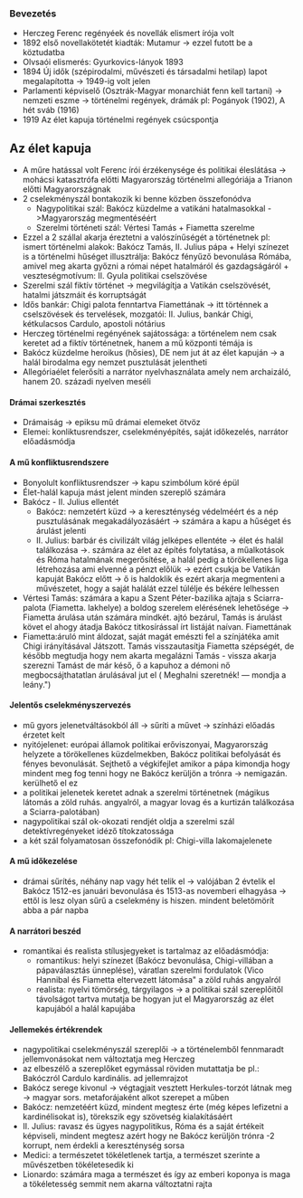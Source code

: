 ### Bevezetés

- Herczeg Ferenc regényéek és novellák elismert írója volt
- 1892 első novellakötetét kiadták: Mutamur -> ezzel futott be a köztudatba
- Olvsaói elismerés: Gyurkovics-lányok 1893
- 1894 Új idők (szépirodalmi, művészeti és társadalmi hetilap) lapot megalapította -> 1949-ig volt jelen
- Parlamenti képviselő (Osztrák-Magyar monarchiát fenn kell tartani) -> nemzeti eszme -> történelmi regények, drámák pl: Pogányok (1902), A hét sváb (1916)
- 1919 Az élet kapuja történelmi regények csúcspontja

## Az élet kapuja

- A műre hatással volt Ferenc írói érzékenysége és politikai éleslátása -> mohácsi katasztrófa előtti Magyarország történelmi allegóriája a Trianon előtti Magyarországnak
- 2 cselekményszál bontakozik ki benne közben összefonódva
	- Nagypolitikai szál: Bakócz küzdelme a vatikáni hatalmasokkal ->Magyarország megmentéséért
	- Szerelmi történeti szál: Vértesi Tamás + Fiametta szerelme
- Ezzel a 2 szállal akarja éreztetni a valószínűségét a történetnek pl: ismert történelmi alakok: Bakócz Tamás, II. Julius pápa + Helyi színezet is a történelmi hűséget illusztrálja: Bakócz fényűző bevonulása Rómába, amivel meg akarta győzni a római népet hatalmáról és gazdagságáról + veszteségmotívum: II. Gyula politikai cselszövése
- Szerelmi szál fiktív történet -> megvilágítja a Vatikán cselszövését, hatalmi játszmáit és korruptságát
- Idős bankár: Chigi palota fenntartva Fiamettának -> itt történnek a cselszövések és tervelések, mozgatói: II. Julius, bankár Chigi, kétkulacsos Cardulo, apostoli nótárius
- Herczeg történelmi regényének sajátossága: a történelem nem csak keretet ad a fiktív történetnek, hanem a mű központi témája is
- Bakócz küzdelme heroikus (hősies), DE nem jut át az élet kapuján -> a halál birodalma egy nemzet pusztulását jelentheti
- Allegóriaélet felerősíti a narrátor nyelvhasználata amely nem archaizáló, hanem 20. századi nyelven meséli

#### Drámai szerkesztés

- Drámaiság -> epiksu mű drámai elemeket ötvöz
- Elemei: konliktusrendszer, cselekményépítés, saját időkezelés, narrátor előadásmódja

#### A mű konfliktusrendszere

- Bonyolult konfliktusrendszer -> kapu szimbólum köré épül
- Élet-halál kapuja mást jelent minden szereplő számára
- Bakócz - II. Julius ellentét
	- Bakócz: nemzetért küzd -> a kereszténység védelméért és a nép pusztulásának megakadályozásáért -> számára a kapu a hűséget és árulást jelenti
	- II. Julius: barbár és civilizált világ jelképes ellentéte -> élet és halál találkozása ->. számára az élet az építés folytatása, a műalkotások és Róma hatalmának megerősítése, a halál pedig a törökellenes liga létrehozása ami elvenné a pénzt előlük -> ezért csukja be Vatikán kapuját Bakócz előtt -> ő is haldoklik és ezért akarja megmenteni a művészetet, hogy a saját halálát ezzel túlélje és békére lelhessen
- Vértesi Tamás: számára a kapu a Szent Péter-bazilika ajtaja s Sciarra-palota (Fiametta. lakhelye) a boldog szerelem elérésének lehetősége -> Fiametta árulása után számára mindkét. ajtó bezárul, Tamás is árulást követ el ahogy átadja Bakócz titkosírással írt listáját naívan. Fiamettának
- Fiametta:áruló mint áldozat, saját magát emészti fel a színjátéka amit Chigi irányításával Játszott. Tamás visszautasítja Fiametta szépségét, de később megtudja hogy nem akarta megalázni Tamás - vissza akarja szerezni Tamást de már késő, ő a kapuhoz a démoni nő megbocsájthatatlan árulásával jut el ( Meghalni szeretnék! — mondja a leány.")

#### Jelentős cselekményszervezés

- mű gyors jelenetváltásokból áll -> sűríti a művet -> színházi előadás érzetet kelt
- nyitójelenet: európai államok politikai erőviszonyai, Magyarország helyzete a törökellenes küzdelmekben, Bakócz politikai befolyását és fényes bevonulását. Sejthető a végkifejlet amikor a pápa kimondja hogy mindent meg fog tenni hogy ne Bakócz kerüljön a trónra -> nemigazán. kerülhető el ez
- a politikai jelenetek keretet adnak a szerelmi történetnek (mágikus látomás a zöld ruhás. angyalról, a magyar lovag és a kurtizán találkozása a Sciarra-palotában)
- nagypolitikai szál ok-okozati rendjét oldja a szerelmi szál detektívregényeket idéző títokzatossága
- a két szál folyamatosan összefonódik pl: Chigi-villa lakomajelenete

#### A mű időkezelése

- drámai sűrítés, néhány nap vagy hét telik el -> valójában 2 évtelik el Bakócz 1512-es januári bevonulása és 1513-as novemberi elhagyása -> ettől is lesz olyan sűrű a cselekmény is hiszen. mindent beletömörít abba a pár napba

#### A narrátori beszéd

- romantikai és realista stílusjegyeket is tartalmaz az előadásmódja:
	- romantikus: helyi színezet (Bakócz bevonulása, Chigi-villában a pápaválasztás ünneplése), váratlan szerelmi fordulatok (Vico Hannibal és Fiametta eltervezett látomása" a zöld ruhás angyalról
	- realista: nyelvi tömörség, tárgyilagos -> a politikai szál szereplőitől távolságot tartva mutatja be hogyan jut el Magyarország az élet kapujából a halál kapujába

#### Jellemekés értékrendek

- nagypolitikai cselekményszál szereplői -> a történelemből fennmaradt jellemvonásokat nem változtatja meg Herczeg
- az elbeszélő a szereplőket egymással röviden mutattatja be pl.: Bakóczról Cardulo kardinális. ad jellemrajzot
- Bakócz serege kivonul -> végtagjait vesztett Herkules-torzót látnak meg -> magyar sors. metaforájaként alkot szerepet a műben
- Bakócz: nemzetéért küzd, mindent megtesz érte (még képes lefizetni a kardinélisokat is), törekszik egy szövetség kialakításáért
- II. Julius: ravasz és ügyes nagypolitikus, Róma és a saját értékeit képviseli, mindent megtesz azért hogy ne Bakócz kerüljön trónra -2 korrupt, nem érdekli a kereszténység sorsa
- Medici: a természetet tökéletlenek tartja, a természet szerinte a művészetben tökéletesedik ki
- Lionardo: számára maga a természet és így az emberi koponya is maga a tökéletesség semmit nem akarna változtatni rajta